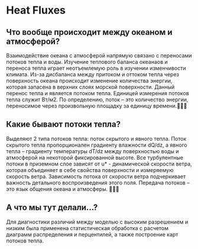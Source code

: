 # Heat Fluxes

## Что вообще происходит между океаном и атмосферой?
  Взаимодействие океана с атмосферой напрямую связано с переносами потоков тепла и воды. Изучение теплового баланса океанаов и переноса тепла играет неотъемлемую роль в изучении изменчивости климата. Из-за дисбаланса между притоком и оттоком тепла через поверхность океана происходит изменение количества энергии, которая запасена в верхних слоях морской поверхности. Данный перенос тепла и является потоком тепла. Единицей измерения потоков тепла служит Вт/м2. По определению, поток – это количество энергии, переносимое через произвольную площадку за единицу времени.💨💨💨
## Какие бывают потоки тепла?
  Выделяют 2 типа потоков тепла: поток скрытого и явного тепла. Поток скрытого тепла пропорционален градиенту влажности dQ/dz, а явного тепла – градиенту температуры dT/dz между поверхностью воды и атмосферой на некоторой фиксированной высоте. Все турбулентные потоки в приземном слое зависят от u* - динамической скорости ветра, которая объединяет в себе свойства поверхности и измеряемую скорость ветра. Зависимость потока от скорости ветра подчеркивает важность детального воспроизведения этого поля. Передача потоков – это язык общения океана и атмосферы. 🌊🌊🌊
## А что мы тут делали...?
  Для диагностики различий между моделью с высоким разрешением и низким была применена статистическая обработка с расчетом диаграмм распределения и перцентилей, а также построение карт потоков тепла.
